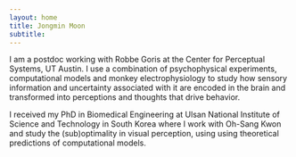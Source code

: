 ```yaml
---
layout: home
title: Jongmin Moon
subtitle: 
---
```


I am a postdoc working with Robbe Goris at the Center for Perceptual Systems, UT Austin. I use a combination of psychophysical experiments, computational models and monkey electrophysiology to study how sensory information and uncertainty associated with it are encoded in the brain and transformed into perceptions and thoughts that drive behavior.

I received my PhD in Biomedical Engineering at Ulsan National Institute of Science and Technology in South Korea where I work with Oh-Sang Kwon and study the (sub)optimality in visual perception, using using theoretical predictions of computational models.
